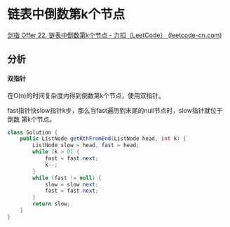 # 链表中倒数第k个节点

[剑指 Offer 22. 链表中倒数第k个节点 - 力扣（LeetCode） (leetcode-cn.com)](https://leetcode-cn.com/problems/lian-biao-zhong-dao-shu-di-kge-jie-dian-lcof/)

## 分析

#### 双指针

在O(n)的时间复杂度内得到倒数第k个节点，使用双指针。

fast指针快slow指针k步，那么当fast遍历到末尾的null节点时，slow指针就位于倒数 第k个节点。

```java
class Solution {
    public ListNode getKthFromEnd(ListNode head, int k) {
        ListNode slow = head, fast = head;
        while (k > 0) {
            fast = fast.next;
            k--;
        }
        while (fast != null) {
            slow = slow.next;
            fast = fast.next;
        }
        return slow;
    }
}
```

